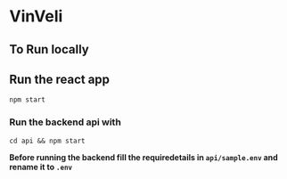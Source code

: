 # VinVeli

## To Run locally

## Run the react app

```
npm start
```

### Run the backend api with

```
cd api && npm start
```

**Before running the backend fill the requiredetails in `api/sample.env` and rename it to `.env`**

